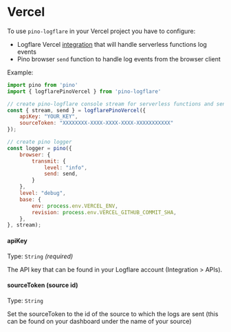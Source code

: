 # Vercel

To use `pino-logflare` in your Vercel project you have to configure:

* Logflare Vercel [integration](https://vercel.com/integrations/logflare) that will handle serverless functions log events
* Pino browser `send` function to handle log events from the browser client

Example:

```js
import pino from 'pino'
import { logflarePinoVercel } from 'pino-logflare'

// create pino-logflare console stream for serverless functions and send function for browser logs
const { stream, send } = logflarePinoVercel({
    apiKey: "YOUR_KEY",
    sourceToken: "XXXXXXXX-XXXX-XXXX-XXXX-XXXXXXXXXXX"
});

// create pino logger
const logger = pino({
    browser: {
        transmit: {
            level: "info",
            send: send,
        }
    },
    level: "debug",
    base: {
        env: process.env.VERCEL_ENV,
        revision: process.env.VERCEL_GITHUB_COMMIT_SHA,
    },
}, stream);
```

#### apiKey

Type: `String` _(required)_

The API key that can be found in your Logflare account (Integration > APIs).

#### sourceToken (source id)

Type: `String`

Set the sourceToken to the id of the source to which the logs are sent (this can be found on your dashboard under the name of your source)

